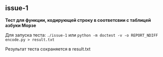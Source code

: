## issue-1

**Тест для функции, кодирующей строку в соответсвии с таблицей азбуки Морзе**

Для запуска теста: `./issue-1` или `python -m doctest -v -o REPORT_NDIFF encode.py > result.txt`

Результат теста сохраняется в result.txt